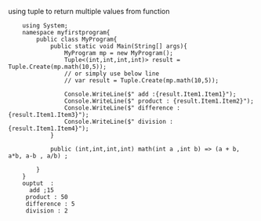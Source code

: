 using tuple to return multiple values from function

        using System;
        namespace myfirstprogram{
            public class MyProgram{
                public static void Main(String[] args){
                    MyProgram mp = new MyProgram();
                    Tuple<(int,int,int,int)> result = Tuple.Create(mp.math(10,5));
                    // or simply use below line
                    // var result = Tuple.Create(mp.math(10,5));

                    Console.WriteLine($" add :{result.Item1.Item1}");
                    Console.WriteLine($" product : {result.Item1.Item2}");
                    Console.WriteLine($" difference : {result.Item1.Item3}");
                    Console.WriteLine($" division : {result.Item1.Item4}");
                }

                public (int,int,int,int) math(int a ,int b) => (a + b, a*b, a-b , a/b) ; 

            }
        }
        ouptut  :
          add ;15
         product : 50
         difference : 5
         division : 2
